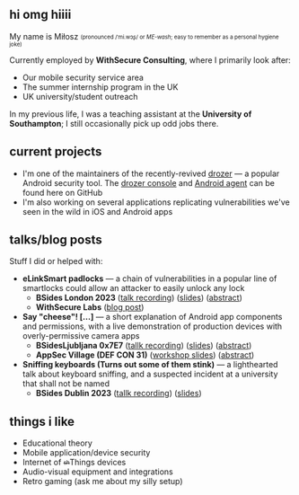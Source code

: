 ## hi omg hiiii 

My name is Miłosz <sub><sup>(pronounced /ˈmi.wɔʂ/ or *ME-wash*; easy to remember as a personal hygiene joke)</sup></sub>

Currently employed by **WithSecure Consulting**, where I primarily look after:
* Our mobile security service area
* The summer internship program in the UK
* UK university/student outreach

In my previous life, I was a teaching assistant at the **University of Southampton**; I still occasionally pick up odd jobs there.

## current projects
* I'm one of the maintainers of the recently-revived [drozer](https://labs.withsecure.com/tools/drozer) &mdash; a popular Android security tool. The [drozer console](https://github.com/WithSecureLabs/drozer) and [Android agent](https://github.com/WithSecureLabs/drozer-agent) can be found here on GitHub
* I'm also working on several applications replicating vulnerabilities we've seen in the wild in iOS and Android apps

## talks/blog posts

Stuff I did or helped with:

* **eLinkSmart padlocks** &mdash; a chain of vulnerabilities in a popular line of smartlocks could allow an attacker to easily unlock any lock
  * **BSides London 2023** ([talk recording](https://www.youtube.com/watch?v=1JDqhzQCtAA)) ([slides](https://github.com/WithSecureLabs/slide-decks/tree/main/2023-BSides_London)) ([abstract](https://pretalx.com/bsides-london-2023/talk/TUHM7Q/))
  * **WithSecure Labs** ([blog post](https://labs.withsecure.com/publications/elinksmart---unlocking-bluetooth-le-padlocks-with-polite-request))
* **Say "cheese"! [...]** &mdash; a short explanation of Android app components and permissions, with a live demonstration of production devices with overly-permissive camera apps
  * **BSidesLjubljana 0x7E7** ([tallk recording](https://archive.org/download/BSidesLjubljana2023/t2_03_Say_cheese_Capturing_Your_Life_Through_Exported_Activities-Milosz_Gaczkowski.mp4)) ([slides](https://github.com/WithSecureLabs/slide-decks/tree/main/2023-BSides_Ljubljana)) ([abstract](https://0x7e7.bsidesljubljana.si/say-cheese-capturing-your-life-through-exported-activities-milosz-gaczkowski/))
  * **AppSec Village (DEF CON 31)** ([workshop slides](https://github.com/WithSecureLabs/slide-decks/blob/main/2023-DEF_CON-AppSec_Village/DefCon31_ASV-MobileWorkshop.pdf)) ([abstract](https://www.appsecvillage.com/events/dc-2023/per-mission-impossible-exploring-the-android-permission-model-and-intents-491047))
* **Sniffing keyboards (Turns out some of them stink)** &mdash; a lighthearted talk about keyboard sniffing, and a suspected incident at a university that shall not be named
  * **BSides Dublin 2023** ([tallk recording](https://youtu.be/tvh_h3SxKXc)) ([slides](https://github.com/WithSecureLabs/slide-decks/tree/main/2023-BSides_Dublin))

## things i like

* Educational theory
* Mobile application/device security
* Internet of <sub><sup>~~sh~~</sup></sub>Things devices
* Audio-visual equipment and integrations
* Retro gaming (ask me about my silly setup)
